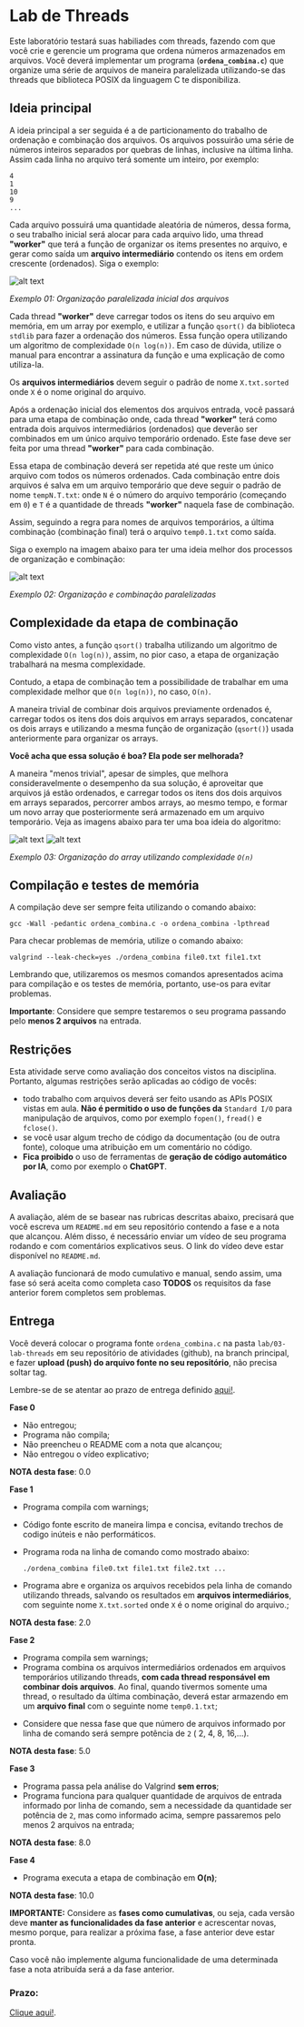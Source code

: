 # Lab de Threads

Este laboratório testará suas habiliades com threads, fazendo com que você crie e gerencie um programa que ordena números armazenados em arquivos. Você deverá implementar um programa (**`ordena_combina.c`**) que organize uma série de arquivos de maneira paralelizada utilizando-se das threads que biblioteca POSIX da linguagem C te disponibiliza.

## Ideia principal
A ideia principal a ser seguida é a de particionamento do trabalho de ordenação e combinação dos arquivos. Os arquivos possuirão uma série de números inteiros separados por quebras de linhas, inclusive na última linha. Assim cada linha no arquivo terá somente um inteiro, por exemplo:

```
4
1
10
9
...
```
Cada arquivo possuirá uma quantidade aleatória de números, dessa forma, o seu trabalho inicial será alocar para cada arquivo lido, uma thread **"worker"** que terá a função de organizar os items presentes no arquivo, e gerar como saída um **arquivo intermediário** contendo os itens em ordem crescente (ordenados). Siga o exemplo:

![alt text](img/image00.png "Organização Inicial")

*Exemplo 01: Organização paralelizada inicial dos arquivos*

Cada thread **"worker"** deve carregar todos os itens do seu arquivo em memória, em um array por exemplo, e utilizar a função `qsort()` da biblioteca `stdlib` para fazer a ordenação dos números. Essa função opera utilizando um algoritmo de complexidade `O(n log(n))`. Em caso de dúvida, utilize o manual para encontrar a assinatura da função e uma explicação de como utiliza-la.

Os **arquivos intermediários** devem seguir o padrão de nome `X.txt.sorted` onde `X` é o nome original do arquivo.

Após a ordenação inicial dos elementos dos arquivos entrada, você passará para uma etapa de combinação onde, cada thread **"worker"** terá como entrada dois arquivos intermediários (ordenados) que deverão ser combinados em um único arquivo temporário ordenado. Este fase deve ser feita por uma thread **"worker"** para cada combinação.

Essa etapa de combinação deverá ser repetida até que reste um único arquivo com todos os números ordenados. Cada combinação entre dois arquivos é salva em um arquivo temporário que deve seguir o padrão de nome `tempN.T.txt`: onde `N` é o número do arquivo temporário (começando em `0`) e `T` é a quantidade de threads **"worker"** naquela fase de combinação.

Assim, seguindo a regra para nomes de arquivos temporários, a última combinação (combinação final) terá o arquivo `temp0.1.txt` como saída.

Siga o exemplo na imagem abaixo para ter uma ideia melhor dos processos de organização e combinação:

![alt text](img/image01.png "Processo completo")


*Exemplo 02: Organização e combinação paralelizadas*

## Complexidade da etapa de combinação

Como visto antes, a função `qsort()` trabalha utilizando um algoritmo de complexidade `O(n log(n))`, assim, no pior caso, a etapa de organização trabalhará na mesma complexidade.

Contudo, a etapa de combinação tem a possibilidade de trabalhar em uma complexidade melhor que `O(n log(n))`, no caso, `O(n)`.

A maneira trivial de combinar dois arquivos previamente ordenados é, carregar todos os itens dos dois arquivos em arrays separados, concatenar os dois arrays e utilizando a mesma função de organização (`qsort()`) usada anteriormente para organizar os arrays. 

**Você acha que essa solução é boa? Ela pode ser melhorada?**

A maneira "menos trivial", apesar de simples, que melhora consideravelmente o desempenho da sua solução, é aproveitar que arquivos já estão ordenados, e carregar todos os itens dos dois arquivos em arrays separados, percorrer ambos arrays, ao mesmo tempo, e formar um novo array que posteriormente será armazenado em um arquivo temporário. Veja as imagens abaixo para ter uma boa ideia do algoritmo:

![alt text](img/combina01.png "combina01")
![alt text](img/combina02.png "combina02")


*Exemplo 03: Organização do array utilizando complexidade `O(n)`*

## Compilação e testes de memória

A compilação deve ser sempre feita utilizando o comando abaixo:

```
gcc -Wall -pedantic ordena_combina.c -o ordena_combina -lpthread
```

Para checar problemas de memória, utilize o comando abaixo:

```
valgrind --leak-check=yes ./ordena_combina file0.txt file1.txt 
```

Lembrando que, utilizaremos os mesmos comandos apresentados acima para compilação e os testes de memória, portanto, use-os para evitar problemas. 

**Importante**: Considere que sempre testaremos o seu programa passando pelo **menos 2 arquivos** na entrada.


## Restrições

Esta atividade serve como avaliação dos conceitos vistos na disciplina. Portanto, algumas restrições serão aplicadas ao código de vocês:

- todo trabalho com arquivos deverá ser feito usando as APIs POSIX vistas em aula. **Não é permitido o uso de funções da** `Standard I/O` para manipulação de arquivos, como por exemplo `fopen()`, `fread()` e `fclose()`. 
- se você usar algum trecho de código da documentação (ou de outra fonte), coloque uma atribuição em um comentário no código.
- **Fica proibido** o uso de ferramentas de **geração de código automático por IA**, como por exemplo o **ChatGPT**.

 
## Avaliação

A avaliação, além de se basear nas rubricas descritas abaixo, precisará que você escreva um `README.md` em seu repositório contendo a fase e a nota que alcançou. Além disso, é necessário enviar um vídeo de seu programa rodando e com comentários explicativos seus. O link do vídeo deve estar disponível no `README.md`.

A avaliação funcionará de modo cumulativo e manual, sendo assim, uma fase só será aceita como completa caso **TODOS** os requisitos da fase anterior forem completos sem problemas.

## Entrega

Você deverá colocar o programa fonte `ordena_combina.c` na pasta `lab/03-lab-threads` em seu repositório de atividades (github), na branch principal, e fazer **upload (push) do arquivo fonte no seu repositório**,  não precisa soltar tag.

Lembre-se de se atentar ao prazo de entrega definido [aqui!](../sobre.md).


**Fase 0**

* Não entregou;
* Programa não compila;
* Não preencheu o README com a nota que alcançou;
* Não entregou o vídeo explicativo;

**NOTA desta fase**: 0.0

**Fase 1**

* Programa compila com warnings;
* Código fonte escrito de maneira limpa e concisa, evitando trechos de codigo inúteis e não performáticos.
* Programa roda na linha de comando como mostrado abaixo:

    ```
    ./ordena_combina file0.txt file1.txt file2.txt ...
    ```

* Programa abre e organiza os arquivos recebidos pela linha de comando utilizando threads, salvando os resultados em **arquivos intermediários**, com seguinte nome `X.txt.sorted` onde `X` é o nome original do arquivo.;

**NOTA desta fase**: 2.0

**Fase 2**

* Programa compila sem warnings;
* Programa combina os arquivos intermediários ordenados em arquivos temporários utilizando threads, **com cada thread responsável em combinar dois arquivos**. Ao final, quando tivermos somente uma thread, o resultado da última combinação, deverá estar armazendo em um **arquivo final** com o seguinte nome `temp0.1.txt`;
- Considere que nessa fase que que número de arquivos informado por linha de comando será sempre potência de `2` ( 2, 4, 8, 16,...).

**NOTA desta fase**: 5.0

**Fase 3**

* Programa passa pela análise do Valgrind **sem erros**;
* Programa funciona para qualquer quantidade de arquivos de entrada informado por linha de comando, sem a necessidade da quantidade ser potência de `2`, mas como informado acima, sempre passaremos pelo menos 2 arquivos na entrada;

**NOTA desta fase**: 8.0

**Fase 4**

* Programa executa a etapa de combinação em **O(n)**;

**NOTA desta fase**: 10.0

**IMPORTANTE:** Considere as **fases como cumulativas**, ou seja, cada versão deve **manter as funcionalidades da fase anterior** e acrescentar novas, mesmo porque,  para realizar a próxima fase, a fase anterior deve estar pronta. 

Caso você não implemente alguma funcionalidade de uma determinada fase a nota atribuída será a da fase anterior.


### Prazo:

[Clique aqui!](../sobre.md).